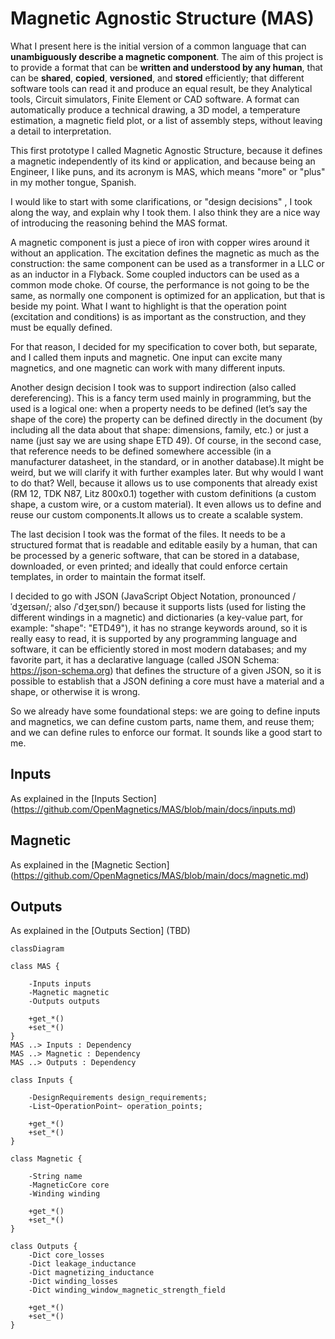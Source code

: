 # Magnetic Agnostic Structure (MAS)

What I present here is the initial version of a common language that can **unambiguously describe a magnetic component**. The aim of this project is to provide a format that can be **written and understood by any human**, that can be **shared**, **copied**, **versioned**, and **stored** efficiently; that different software tools can read it and produce an equal result, be they Analytical tools, Circuit simulators, Finite Element or CAD software. A format can automatically produce a technical drawing, a 3D model, a temperature estimation, a magnetic field plot, or a list of assembly steps, without leaving a detail to interpretation.

This first prototype I called Magnetic Agnostic Structure, because it defines a magnetic independently of its kind or application, and because being an Engineer, I like puns, and its acronym is MAS, which means "more" or "plus" in my mother tongue, Spanish.

I would like to start with some clarifications, or "design decisions" , I took along the way, and explain why I took them. I also think they are a nice way of introducing the reasoning behind the MAS format.

A magnetic component is just a piece of iron with copper wires around it without an application. The excitation defines the magnetic as much as the construction: the same component can be used as a transformer in a LLC or as an inductor in a Flyback. Some coupled inductors can be used as a common mode choke. Of course, the performance is not going to be the same, as normally one component is optimized for an application, but that is beside my point. What I want to highlight is that the operation point (excitation and conditions) is as important as the construction, and they must be equally defined.

For that reason, I decided for my specification to cover both, but separate, and I called them inputs and magnetic. One input can excite many magnetics, and one magnetic can work with many different inputs.

Another design decision I took was to support indirection (also called dereferencing). This is a fancy term used mainly in programming, but the used is a logical one: when a property needs to be defined (let’s say the shape of the core) the property can be defined directly in the document (by including all the data about that shape: dimensions, family, etc.) or just a name (just say we are using shape ETD 49). Of course, in the second case, that reference needs to be defined somewhere accessible (in a manufacturer datasheet, in the standard, or in another database).It might be weird, but we will clarify it with further examples later. But why would I want to do that? Well, because it allows us to use components that already exist (RM 12, TDK N87, Litz 800x0.1) together with custom definitions (a custom shape, a custom wire, or a custom material). It even allows us to define and reuse our custom components.It allows us to create a scalable system.

The last decision I took was the format of the files. It needs to be a structured format that is readable and editable easily by a human, that can be processed by a generic software, that can be stored in a database, downloaded, or even printed; and ideally that could enforce certain templates, in order to maintain the format itself.

I decided to go with JSON (JavaScript Object Notation, pronounced /ˈdʒeɪsən/; also /ˈdʒeɪˌsɒn/) because it supports lists (used for listing the different windings in a magnetic) and dictionaries (a key-value part, for example: "shape": "ETD49"), it has no strange keywords around, so it is really easy to read, it is supported by any programming language and software, it can be efficiently stored in most modern databases; and my favorite part, it has a declarative language (called JSON Schema: https://json-schema.org) that defines the structure of a given JSON, so it is possible to establish that a JSON defining a core must have a material and a shape, or otherwise it is wrong.

So we already have some foundational steps: we are going to define inputs and magnetics, we can define custom parts, name them, and reuse them; and we can define rules to enforce our format. It sounds like a good start to me.

## Inputs
As explained in the [Inputs Section] (https://github.com/OpenMagnetics/MAS/blob/main/docs/inputs.md)

## Magnetic
As explained in the [Magnetic Section] (https://github.com/OpenMagnetics/MAS/blob/main/docs/magnetic.md)

## Outputs
As explained in the [Outputs Section] (TBD)


```mermaid
classDiagram

class MAS {
    
    -Inputs inputs
    -Magnetic magnetic
    -Outputs outputs

    +get_*()
    +set_*()   
}
MAS ..> Inputs : Dependency
MAS ..> Magnetic : Dependency
MAS ..> Outputs : Dependency

class Inputs {
    
    -DesignRequirements design_requirements;
    -List~OperationPoint~ operation_points;

    +get_*()
    +set_*()    
}

class Magnetic {
    
    -String name
    -MagneticCore core
    -Winding winding

    +get_*()
    +set_*()
}

class Outputs {
    -Dict core_losses
    -Dict leakage_inductance
    -Dict magnetizing_inductance
    -Dict winding_losses
    -Dict winding_window_magnetic_strength_field

    +get_*()
    +set_*()
}

```

